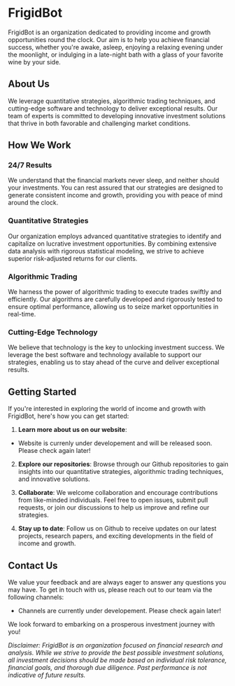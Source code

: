 # FrigidBot

FrigidBot is an organization dedicated to providing income and growth opportunities round the clock. Our aim is to help you achieve financial success, whether you're awake, asleep, enjoying a relaxing evening under the moonlight, or indulging in a late-night bath with a glass of your favorite wine by your side.

## About Us

We leverage quantitative strategies, algorithmic trading techniques, and cutting-edge software and technology to deliver exceptional results. Our team of experts is committed to developing innovative investment solutions that thrive in both favorable and challenging market conditions.

## How We Work

### 24/7 Results

We understand that the financial markets never sleep, and neither should your investments. You can rest assured that our strategies are designed to generate consistent income and growth, providing you with peace of mind around the clock.

### Quantitative Strategies

Our organization employs advanced quantitative strategies to identify and capitalize on lucrative investment opportunities. By combining extensive data analysis with rigorous statistical modeling, we strive to achieve superior risk-adjusted returns for our clients.

### Algorithmic Trading

We harness the power of algorithmic trading to execute trades swiftly and efficiently. Our algorithms are carefully developed and rigorously tested to ensure optimal performance, allowing us to seize market opportunities in real-time.

### Cutting-Edge Technology

We believe that technology is the key to unlocking investment success. We leverage the best software and technology available to support our strategies, enabling us to stay ahead of the curve and deliver exceptional results.

## Getting Started

If you're interested in exploring the world of income and growth with FrigidBot, here's how you can get started:

1. **Learn more about us on our website**:

- Website is currenly under developement and will be released soon. Please check again later!

2. **Explore our repositories**: Browse through our Github repositories to gain insights into our quantitative strategies, algorithmic trading techniques, and innovative solutions.

3. **Collaborate**: We welcome collaboration and encourage contributions from like-minded individuals. Feel free to open issues, submit pull requests, or join our discussions to help us improve and refine our strategies.

4. **Stay up to date**: Follow us on Github to receive updates on our latest projects, research papers, and exciting developments in the field of income and growth.

## Contact Us

We value your feedback and are always eager to answer any questions you may have. To get in touch with us, please reach out to our team via the following channels:

- Channels are currently under developement. Please check again later!

We look forward to embarking on a prosperous investment journey with you!

*Disclaimer: FrigidBot is an organization focused on financial research and analysis. While we strive to provide the best possible investment solutions, all investment decisions should be made based on individual risk tolerance, financial goals, and thorough due diligence. Past performance is not indicative of future results.*
